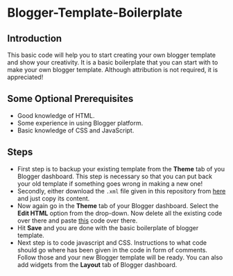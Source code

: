 # Blogger-Template-Boilerplate
## Introduction
This basic code will help you to start creating your own blogger template and show your creativity. It is a basic boilerplate that you can start with to make your own blogger template. Although attribution is not required, it is appreciated!
## Some Optional Prerequisites
- Good knowledge of HTML.
- Some experience in using Blogger platform.
- Basic knowledge of CSS and JavaScript.
## Steps
- First step is to backup your existing template from the **Theme** tab of you Blogger dashboard. This step is necessary so that you can put back your old template if something goes wrong in making a new one!
- Secondly, either download the ```.xml``` file given in this repository from [here](https://raw.githubusercontent.com/Soham-Wani/Blogger-Template-Boilerplate/main/Boilerplate.xml) and just copy its content.
- Now again go in the **Theme** tab of your Blogger dashboard. Select the **Edit HTML** option from the drop-down. Now delete all the existing code over there and paste [this](https://github.com/Soham-Wani/Blogger-Template-Boilerplate/blob/main/Boilerplate.xml) code over there.
- Hit **Save** and you are done with the basic boilerplate of blogger template.
- Next step is to code javascript and CSS. Instructions to what code should go where has been given in the code in form of comments. Follow those and your new Blogger template will be ready. You can also add widgets from the **Layout** tab of Blogger dashboard.
